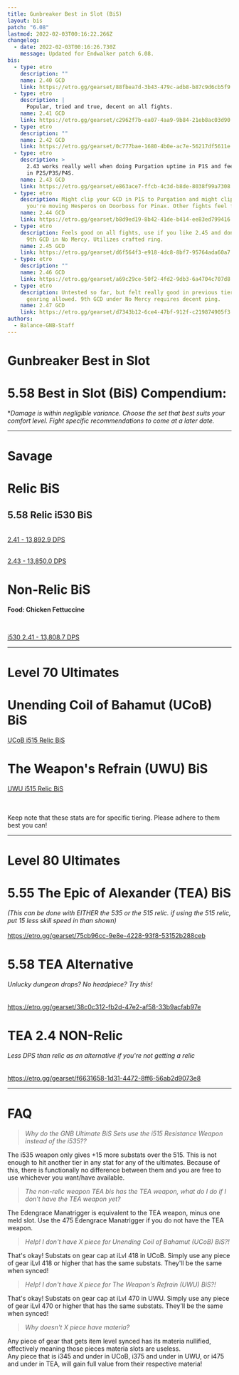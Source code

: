 ```yaml
---
title: Gunbreaker Best in Slot (BiS)
layout: bis
patch: "6.08"
lastmod: 2022-02-03T00:16:22.266Z
changelog:
  - date: 2022-02-03T00:16:26.730Z
    message: Updated for Endwalker patch 6.08.
bis:
  - type: etro
    description: ""
    name: 2.40 GCD
    link: https://etro.gg/gearset/88fbea7d-3b43-479c-adb8-b87c9d6cb5f9
  - type: etro
    description: |
      Popular, tried and true, decent on all fights.
    name: 2.41 GCD
    link: https://etro.gg/gearset/c2962f7b-ea07-4aa9-9b84-21eb8ac03d90
  - type: etro
    description: ""
    name: 2.42 GCD
    link: https://etro.gg/gearset/0c777bae-1680-4b0e-ac7e-56217df5611e
  - type: etro
    description: >
      2.43 works really well when doing Purgation uptime in P1S and feels good
      in P2S/P3S/P4S.
    name: 2.43 GCD
    link: https://etro.gg/gearset/e863ace7-ffcb-4c3d-b8de-8038f99a7308
  - type: etro
    description: Might clip your GCD in P1S to Purgation and might clip your GCD if
      you're moving Hesperos on Doorboss for Pinax. Other fights feel fine.
    name: 2.44 GCD
    link: https://etro.gg/gearset/b8d9ed19-8b42-41de-b414-ee83ed799416
  - type: etro
    description: Feels good on all fights, use if you like 2.45 and don't lose your
      9th GCD in No Mercy. Utilizes crafted ring.
    name: 2.45 GCD
    link: https://etro.gg/gearset/d6f564f3-e918-4dc8-8bf7-95764ada60a7
  - type: etro
    description: ""
    name: 2.46 GCD
    link: https://etro.gg/gearset/a69c29ce-50f2-4fd2-9db3-6a4704c707d8
  - type: etro
    description: Untested so far, but felt really good in previous tiers when
      gearing allowed. 9th GCD under No Mercy requires decent ping.
    name: 2.47 GCD
    link: https://etro.gg/gearset/d7343b12-6ce4-47bf-912f-c219874905f3
authors:
  - Balance-GNB-Staff
---
```

# Gunbreaker Best in Slot

# 5.58 Best in Slot (BiS) Compendium:

\**Damage is within negligible variance. Choose the set that best suits your comfort level. Fight specific recommendations to come at a later date.*

- - -

# Savage

# Relic BiS

## **5.58 Relic i530 BiS**<br/>
<br/>[2.41 - 13,892.9 DPS](https://etro.gg/gearset/724fb635-aee3-43d0-beb2-9ac285445e14) <br/>

<br> [2.43 - 13,850.0 DPS](https://etro.gg/gearset/ec8a3fa3-4f6e-46df-9fe7-7127bfc0607d) <br/>

# Non-Relic BiS

**Food: Chicken Fettuccine<br/>**

**<br/>**

[i530 2.41 - 13,808.7 DPS](https://etro.gg/gearset/3a00ff65-fd0d-45b0-adc1-f4f1a6a2b69a)

- - -

# Level 70 Ultimates

# Unending Coil of Bahamut (UCoB) BiS

[UCoB i515 Relic BiS](https://etro.gg/gearset/20f5754b-faf7-48a5-9b75-99c98939ee27)
<br/>

# The Weapon's Refrain (UWU) BiS

[UWU i515 Relic BiS](https://etro.gg/gearset/85d6d8db-dbe3-4024-a55d-4496d5303ade) <br>

<br/>
<br>Keep note that these stats are for specific tiering. Please adhere to them best you can!

- - -

# Level 80 Ultimates

# 5.55 The Epic of Alexander (TEA) BiS

*(This can be done with EITHER the 535 or the 515 relic. if using the 515 relic, put 15 less skill speed in than shown)<br/>*
<br/><https://etro.gg/gearset/75cb96cc-9e8e-4228-93f8-53152b288ceb>

# 5.58 TEA Alternative

*Unlucky dungeon drops? No headpiece? Try this!*\
*<br/>*
<br/><https://etro.gg/gearset/38c0c312-fb2d-47e2-af58-33b9acfab97e>

# TEA 2.4 NON-Relic

*Less DPS than relic as an alternative if you're not getting a relic* \
<br/>
<br/><https://etro.gg/gearset/f6631658-1d31-4472-8ff6-56ab2d9073e8>

- - -

# FAQ

> *Why do the GNB Ultimate BiS Sets use the i515 Resistance Weapon instead of the i535??*

The i535 weapon only gives +15 more substats over the 515. This is not enough to hit another tier in any stat for any of the ultimates. Because of this, there is functionally no difference between them and you are free to use whichever you want/have available.

> *The non-relic weapon TEA bis has the TEA weapon, what do I do if I don't have the TEA weapon yet?*

The Edengrace Manatrigger is equivalent to the TEA weapon, minus one meld slot. Use the 475 Edengrace Manatrigger if you do not have the TEA weapon.


> *Help! I don't have X piece for Unending Coil of Bahamut (UCoB) BiS?!*

That's okay! Substats on gear cap at iLvl 418 in UCoB. Simply use any piece of gear iLvl 418 or higher that has the same substats. They'll be the same when synced!

> *Help! I don't have X piece for The Weapon's Refrain (UWU) BiS?!*

That's okay! Substats on gear cap at iLvl 470 in UWU. Simply use any piece of gear iLvl 470 or higher that has the same substats. They'll be the same when synced!


> *Why doesn't X piece have materia?*

Any piece of gear that gets item level synced has its materia nullified, effectively meaning those pieces materia slots are useless.
<br>Any piece that is i345 and under in UCoB, i375 and under in UWU, or i475 and under in TEA, will gain full value from their respective materia!